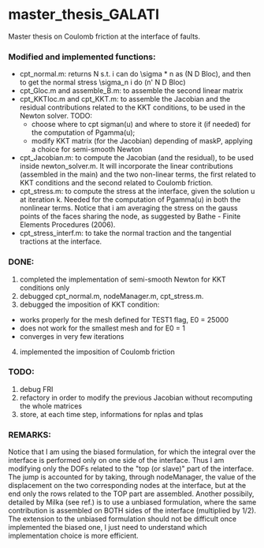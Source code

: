 # master_thesis_GALATI
Master thesis on Coulomb friction at the interface of faults.


### Modified and implemented functions:
- cpt_normal.m: returns N s.t. i can do \sigma * n as (N D Bloc), and then to get the normal stress \sigma_n i do (n' N D Bloc)
- cpt_Gloc.m and assemble_B.m: to assemble the second linear matrix
- cpt_KKTloc.m and cpt_KKT.m: to assemble the Jacobian and the residual contributions related to the KKT conditions, to be used in the Newton solver. TODO:
  - choose where to cpt sigman(u) and where to store it (if needed) for the computation of Pgamma(u);
  - modify KKT matrix (for the Jacobian) depending of maskP, applying a choice for semi-smooth Newton
- cpt_Jacobian.m: to compute the Jacobian (and the residual), to be used inside newton_solver.m. It will incorporate the linear contributions (assembled in the main) and the two non-linear terms, the first related to KKT conditions and the second related to Coulomb friction.
- cpt_stress.m: to compute the stress at the interface, given the solution u at iteration k. Needed for the computation of Pgamma(u) in both the nonlinear terms. Notice that i am averaging the stress on the gauss points of the faces sharing the node, as suggested by Bathe - Finite Elements Procedures (2006).
- cpt_stress_interf.m: to take the normal traction and the tangential tractions at the interface.

### DONE:
1. completed the implementation of semi-smooth Newton for KKT conditions only
2. debugged cpt_normal.m, nodeManager.m, cpt_stress.m.
3. debugged the imposition of KKT condition: 
  - works properly for the mesh defined for TEST1 flag, E0 = 25000
  - does not work for the smallest mesh and for E0 = 1
  - converges in very few iterations
4. implemented the imposition of Coulomb friction

### TODO: 
1. debug FRI
2. refactory in order to modify the previous Jacobian without recomputing the whole matrices
3. store, at each time step, informations for nplas and tplas

### REMARKS:
Notice that I am using the biased formulation, for which the integral over the interface is performed only on one side of the interface. Thus I am modifying only the DOFs related to the "top (or slave)" part of the interface. The jump is accounted for by taking, through nodeManager, the value of the displacement on the two corresponding nodes at the interface, but at the end only the rows related to the TOP part are assembled. 
Another possibily, detailed by Milka (see ref.) is to use a unbiased formulation, where the same contribution is assembled on BOTH sides of the interface (multiplied by 1/2). The extension to the unbiased formulation should not be difficult once implemented the biased one, I just need to understand which implementation choice is more efficient.
